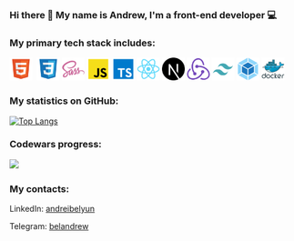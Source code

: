### Hi there 👋 My name is Andrew, I'm a front-end developer 💻

### My primary tech stack includes:

<img src='./techs/html.svg' width='40' alt='HTML'>&nbsp;
<img src='./techs/css.svg' width='40' alt='CSS'>
<img src='./techs/sass.svg' width='40' alt='SASS/SCSS'>
<img src='./techs/js.svg' width='40' alt='JavaScript'>
<img src='./techs/ts.svg' width='40' alt='TypeScript'>
<img src='./techs/react.svg' width='40' alt='React'>
<img src='./techs/nextjs.svg' width='40' alt='Next.js'>
<img src='./techs/redux.svg' width='40' alt='Redux'>
<img src='./techs/tailwind.svg' width='40' alt='Tailwind'>
<img src='./techs/webpack.svg' width='40' alt='Webpack'>
<img src='./techs/docker.svg' width='40' alt='Docker'>

### My statistics on GitHub:

[![Top Langs](https://github-readme-stats.vercel.app/api/top-langs/?username=andreibelyun)](https://github.com/andreibelyun)

### Codewars progress:

[<img src="https://www.codewars.com/users/andreibelyun/badges/large">](https://www.codewars.com/users/andreibelyun)

### My contacts:

LinkedIn: [andreibelyun](https://www.linkedin.com/in/andreibelyun/)

Telegram: [belandrew](https://t.me/belandrew)
